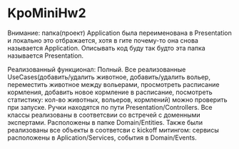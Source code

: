 # KpoMiniHw2

Внимание: папка(проект) Application была переименована в Presentation и локально это отбражается, хотя в гите почему-то она снова называется Application. Описывать код буду так будто эта папка называется Presentation. 

Реализованный функционал:
Полный. Все реализованные UseCases(добавить/удалить животное, добавить/удалить вольер, переместить животное между вольерами, просмотреть расписание кормления, добавить новое кормление в расписание, посмотреть статистику: кол-во животных, вольеров, кормлений) можно проверить при запуске. Ручки находятся по пути Presentation/Controllers. Все классы реализованы в соответсвии со встречей с доменными экспертами. Расположены в папке Domain/Entities. Также были реализованы все объекты в соответсви с kickoff митингом: сервисы расположены в Aplication/Services, события в Domain/Events.
